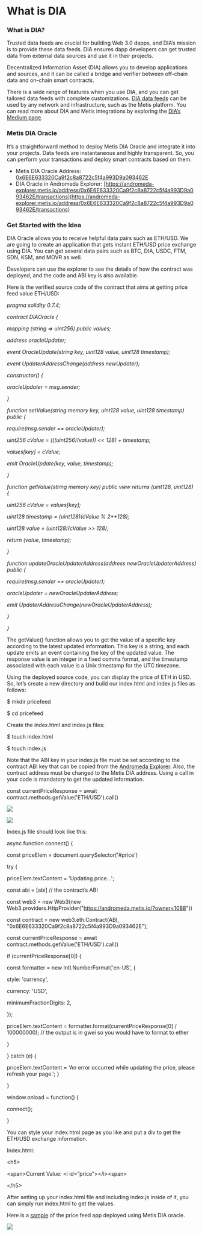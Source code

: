 # What is DIA

### What is DIA? <a href="#_8j8ip8a3ktpy" id="_8j8ip8a3ktpy"></a>

Trusted data feeds are crucial for building Web 3.0 dapps, and DIA’s mission is to provide these data feeds. DIA ensures dapp developers can get trusted data from external data sources and use it in their projects.

Decentralized Information Asset (DIA) allows you to develop applications and sources, and it can be called a bridge and verifier between off-chain data and on-chain smart contracts.

There is a wide range of features when you use DIA, and you can get tailored data feeds with complete customizations. [DIA data feeds](https://www.diadata.org/) can be used by any network and infrastructure, such as the Metis platform. You can read more about DIA and Metis integrations by exploring the [DIA’s Medium page](https://medium.com/dia-insights/partnership-with-metis-7c0fa3170343).

### Metis DIA Oracle <a href="#_v2w0v1nn9ivu" id="_v2w0v1nn9ivu"></a>

It’s a straightforward method to deploy Metis DIA Oracle and integrate it into your projects. Data feeds are instantaneous and highly transparent. So, you can perform your transactions and deploy smart contracts based on them.

* Metis DIA Oracle Address: [0x6E6E633320Ca9f2c8a8722c5f4a993D9a093462E](https://andromeda-explorer.metis.io/address/0x6E6E633320Ca9f2c8a8722c5f4a993D9a093462E/transactions)
* DIA Oracle in Andromeda Explorer: [https://andromeda-explorer.metis.io/address/0x6E6E633320Ca9f2c8a8722c5f4a993D9a093462E/transactions](https://andromeda-explorer.metis.io/address/0x6E6E633320Ca9f2c8a8722c5f4a993D9a093462E/transactions)

### Get Started with the Idea <a href="#_fgunak5thj0h" id="_fgunak5thj0h"></a>

DIA Oracle allows you to receive helpful data pairs such as ETH/USD. We are going to create an application that gets instant ETH/USD price exchange using DIA. You can get several data pairs such as BTC, DIA, USDC, FTM, SDN, KSM, and MOVR as well.

Developers can use the explorer to see the details of how the contract was deployed, and the code and ABI key is also available.

Here is the verified source code of the contract that aims at getting price feed value ETH/USD:

_pragma solidity 0.7.4;_

_contract DIAOracle {_

_mapping (string => uint256) public values;_

_address oracleUpdater;_

_event OracleUpdate(string key, uint128 value, uint128 timestamp);_

_event UpdaterAddressChange(address newUpdater);_

_constructor() {_

_oracleUpdater = msg.sender;_

_}_

_function setValue(string memory key, uint128 value, uint128 timestamp) public {_

_require(msg.sender == oracleUpdater);_

_uint256 cValue = (((uint256)(value)) << 128) + timestamp;_

_values\[key] = cValue;_

_emit OracleUpdate(key, value, timestamp);_

_}_

_function getValue(string memory key) public view returns (uint128, uint128) {_

_uint256 cValue = values\[key];_

_uint128 timestamp = (uint128)(cValue % 2\*\*128);_

_uint128 value = (uint128)(cValue >> 128);_

_return (value, timestamp);_

_}_

_function updateOracleUpdaterAddress(address newOracleUpdaterAddress) public {_

_require(msg.sender == oracleUpdater);_

_oracleUpdater = newOracleUpdaterAddress;_

_emit UpdaterAddressChange(newOracleUpdaterAddress);_

_}_

_}_

The getValue() function allows you to get the value of a specific key according to the latest updated information. This key is a string, and each update emits an event containing the key of the updated value. The response value is an integer in a fixed comma format, and the timestamp associated with each value is a Unix timestamp for the UTC timezone.

Using the deployed source code, you can display the price of ETH in USD. So, let’s create a new directory and build our index.html and index.js files as follows:

$ mkdir pricefeed

$ cd pricefeed

Create the index.html and index.js files:

$ touch index.html

$ touch index.js

Note that the ABI key in your index.js file must be set according to the contract ABI key that can be copied from the [Andromeda Explorer](https://andromeda-explorer.metis.io/address/0x6E6E633320Ca9f2c8a8722c5f4a993D9a093462E/transactions). Also, the contract address must be changed to the Metis DIA address. Using a call in your code is mandatory to get the updated information.

const currentPriceResponse = await contract.methods.getValue('ETH/USD').call()

![](../../.gitbook/assets/0)

![](<../../.gitbook/assets/1 (5)>)

Index.js file should look like this:

async function connect() {

const priceElem = document.querySelector('#price')

try {

priceElem.textContent = 'Updating price...';

const abi = \[abi] // the contract’s ABI

const web3 = new Web3(new Web3.providers.HttpProvider("https://andromeda.metis.io/?owner=1088"))

const contract = new web3.eth.Contract(ABI, "0x6E6E633320Ca9f2c8a8722c5f4a993D9a093462E");

const currentPriceResponse = await contract.methods.getValue('ETH/USD').call()

if (currentPriceResponse\[0]) {

const formatter = new Intl.NumberFormat('en-US', {

style: 'currency',

currency: 'USD',

minimumFractionDigits: 2,

});

priceElem.textContent = formatter.format(currentPriceResponse\[0] / 100000000); // the output is in gwei so you would have to format to ether

}

} catch (e) {

priceElem.textContent = 'An error occurred while updating the price, please refresh your page.'; }

}

window.onload = function() {

connect();

}

You can style your index.html page as you like and put a div to get the ETH/USD exchange information.

Index.html:

\<h5>

\<span>Current Value: \<i id=”price”>\</i>\<span>

\</h5>

After setting up your index.html file and including index.js inside of it, you can simply run index.html to get the values.

Here is a [sample](https://elegant-heisenberg-02fd48.netlify.app/) of the price feed app deployed using Metis DIA oracle.

![](<../../.gitbook/assets/2 (11) (1)>)
